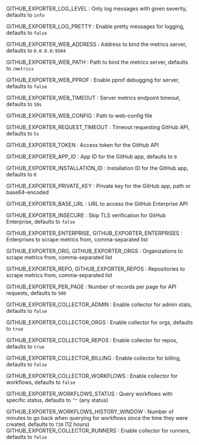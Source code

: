 GITHUB_EXPORTER_LOG_LEVEL
: Only log messages with given severity, defaults to `info`

GITHUB_EXPORTER_LOG_PRETTY
: Enable pretty messages for logging, defaults to `false`

GITHUB_EXPORTER_WEB_ADDRESS
: Address to bind the metrics server, defaults to `0.0.0.0:9504`

GITHUB_EXPORTER_WEB_PATH
: Path to bind the metrics server, defaults to `/metrics`

GITHUB_EXPORTER_WEB_PPROF
: Enable pprof debugging for server, defaults to `false`

GITHUB_EXPORTER_WEB_TIMEOUT
: Server metrics endpoint timeout, defaults to `10s`

GITHUB_EXPORTER_WEB_CONFIG
: Path to web-config file

GITHUB_EXPORTER_REQUEST_TIMEOUT
: Timeout requesting GitHub API, defaults to `5s`

GITHUB_EXPORTER_TOKEN
: Access token for the GitHub API

GITHUB_EXPORTER_APP_ID
: App ID for the GitHub app, defaults to `0`

GITHUB_EXPORTER_INSTALLATION_ID
: Installation ID for the GitHub app, defaults to `0`

GITHUB_EXPORTER_PRIVATE_KEY
: Private key for the GitHub app, path or base64-encoded

GITHUB_EXPORTER_BASE_URL
: URL to access the GitHub Enterprise API

GITHUB_EXPORTER_INSECURE
: Skip TLS verification for GitHub Enterprise, defaults to `false`

GITHUB_EXPORTER_ENTERPRISE, GITHUB_EXPORTER_ENTERPRISES
: Enterprises to scrape metrics from, comma-separated list

GITHUB_EXPORTER_ORG, GITHUB_EXPORTER_ORGS
: Organizations to scrape metrics from, comma-separated list

GITHUB_EXPORTER_REPO, GITHUB_EXPORTER_REPOS
: Repositories to scrape metrics from, comma-separated list

GITHUB_EXPORTER_PER_PAGE
: Number of records per page for API requests, defaults to `500`

GITHUB_EXPORTER_COLLECTOR_ADMIN
: Enable collector for admin stats, defaults to `false`

GITHUB_EXPORTER_COLLECTOR_ORGS
: Enable collector for orgs, defaults to `true`

GITHUB_EXPORTER_COLLECTOR_REPOS
: Enable collector for repos, defaults to `true`

GITHUB_EXPORTER_COLLECTOR_BILLING
: Enable collector for billing, defaults to `false`

GITHUB_EXPORTER_COLLECTOR_WORKFLOWS
: Enable collector for workflows, defaults to `false`

GITHUB_EXPORTER_WORKFLOWS_STATUS
: Query workflows with specific status, defaults to `""` (any status)

GITHUB_EXPORTER_WORKFLOWS_HISTORY_WINDOW
: Number of minutes to go back when querying for workflows since the time they were created, defaults to `720` (12 hours)
GITHUB_EXPORTER_COLLECTOR_RUNNERS
: Enable collector for runners, defaults to `false`
